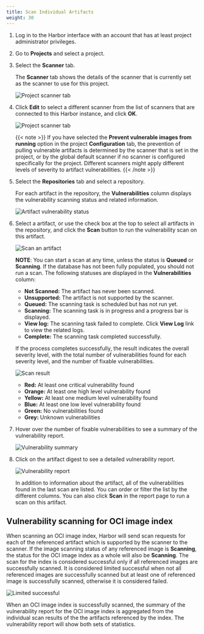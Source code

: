 ```yaml
---
title: Scan Individual Artifacts
weight: 30
---
```


1. Log in to the Harbor interface with an account that has at least project administrator privileges.
1. Go to **Projects** and select a project.
1. Select the **Scanner** tab.

    The **Scanner** tab shows the details of the scanner that is currently set as the scanner to use for this project.

    ![Project scanner tab](../../../img/project-scanners.png)

1. Click **Edit** to select a different scanner from the list of scanners that are connected to this Harbor instance, and click **OK**.

   ![Project scanner tab](../../../img/select-scanner.png)

   {{< note >}}
   If you have selected the **Prevent vulnerable images from running** option in the project **Configuration** tab, the prevention of pulling vulnerable artifacts is determined by the scanner that is set in the project, or by the global default scanner if no scanner is configured specifically for the project. Different scanners might apply different levels of severity to artifact vulnerabilities.
   {{< /note >}}

1. Select the **Repositories** tab and select a repository.

    For each artifact in the repository, the **Vulnerabilities** column displays the vulnerability scanning status and related information.

    ![Artifact vulnerability status](../../../img/artifact-vulnerability-status.png)

1. Select a artifact, or use the check box at the top to select all artifacts in the repository, and click the **Scan** button to run the vulnerability scan on this artifact.

    ![Scan an artifact](../../../img/scan-artifact.png)

    **NOTE**: You can start a scan at any time, unless the status is **Queued** or **Scanning**. If the database has not been fully populated, you should not run a scan. The following statuses are displayed in the **Vulnerabilities** column:

    * **Not Scanned:** The artifact has never been scanned.
    * **Unsupported:** The artifact is not supported by the scanner.
    * **Queued:** The scanning task is scheduled but has not run yet.
    * **Scanning:** The scanning task is in progress and a progress bar is displayed.
    * **View log:** The scanning task failed to complete. Click **View Log** link to view the related logs.
    * **Complete:** The scanning task completed successfully.

    If the process completes successfully, the result indicates the overall severity level, with the total number of vulnerabilities found for each severity level, and the number of fixable vulnerabilities.

    ![Scan result](../../../img/scan-result.png)

    * **Red:** At least one critical vulnerability found
    * **Orange:** At least one high level vulnerability found
    * **Yellow:** At least one medium level vulnerability found
    * **Blue:** At least one low level vulnerability found
    * **Green:** No vulnerabilities found
    * **Grey:** Unknown vulnerabilities

1. Hover over the number of fixable vulnerabilities to see a summary of the vulnerability report.

    ![Vulnerability summary](../../../img/vulnerability-summary.png)

1. Click on the artifact digest to see a detailed vulnerability report.

    ![Vulnerability report](../../../img/artifact-detail.png)

    In addition to information about the artifact, all of the vulnerabilities found in the last scan are listed. You can order or filter the list by the different columns. You can also click **Scan** in the report page to run a scan on this artifact.


## Vulnerability scanning for OCI image index

When scanning an OCI image index, Harbor will send scan requests for each of the referenced artifact which is supported by the scanner to the scanner. If the image scanning status of any referenced image is **Scanning**, the status for the OCI image index as a whole will also be **Scanning**. The scan for the index is considered successful only if all referenced images are successfully scanned. It is considered limited successful when not all referenced images are successfully scanned but at least one of referenced image is successfully scanned, otherwise it is considered failed.

![Limited successful](../../../img/limited-successful-status.png)


When an OCI image index is successfully scanned, the summary of the vulnerability report for the OCI image index is aggregated from the individual scan results of the the artifacts referenced by the index. The vulnerability report will show both sets of statistics.
